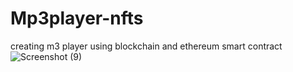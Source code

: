 # Mp3player-nfts
creating m3 player using blockchain and ethereum smart contract
![Screenshot (9)](https://user-images.githubusercontent.com/108793964/190547716-e081a77a-3a11-4ce0-a333-a52da4c917b6.png)
